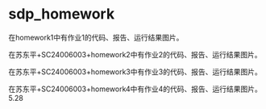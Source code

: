 # sdp_homework
在homework1中有作业1的代码、报告、运行结果图片。

在苏东平+SC24006003+homework2中有作业2的代码、报告、运行结果图片。

在苏东平+SC24006003+homework3中有作业3的代码、报告、运行结果图片。

在苏东平+SC24006003+homework4中有作业4的代码、报告、运行结果图片。5.28
